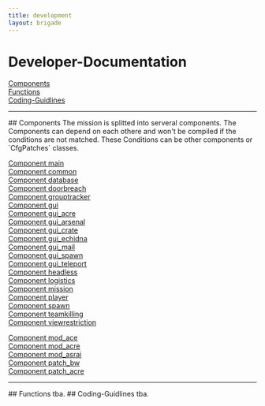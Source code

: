 ```yaml
---
title: development
layout: brigade
---
```


# Developer-Documentation


[Components](#components)    
[Functions](#functions)    
[Coding-Guidlines](#coding)    

<hr>
## <a name="components"></a>Components
The mission is splitted into serveral components. The Components can depend on each othere and won't be compiled if the conditions are not matched.
These Conditions can be other components or `CfgPatches` classes.

[Component main](development/components/main.md)    
[Component common](development/components/common.md)    
[Component database](development/components/database.md)   
[Component doorbreach](development/components/doorbreach.md)   
[Component grouptracker](development/components/grouptracker.md)   
[Component gui](development/components/gui.md)   
[Component gui_acre](development/components/gui_acre.md)   
[Component gui_arsenal](development/components/gui_arsenal.md)   
[Component gui_crate](development/components/gui_crate.md)   
[Component gui_echidna](development/components/gui_echidna.md)   
[Component gui_mail](development/components/gui_mail.md)   
[Component gui_spawn](development/components/gui_spawn.md)   
[Component gui_teleport](development/components/gui_teleport.md)   
[Component headless](development/components/headless.md)   
[Component logistics](development/components/logistics.md)   
[Component mission](development/components/mission.md)   
[Component player](development/components/player.md)   
[Component spawn](development/components/spawn.md)   
[Component teamkilling](development/components/teamkilling.md)   
[Component viewrestriction](development/components/viewrestriction.md)   

[Component mod_ace](development/components/mod_ace.md)   
[Component mod_acre](development/components/mod_acre.md)   
[Component mod_asrai](development/components/mod_asrai.md)   
[Component patch_bw](development/components/patch_bw.md)   
[Component patch_acre](development/components/patch_acre.md)   

<hr>
## <a name="functions"></a>Functions
tba.
## <a name="coding"></a>Coding-Guidlines
tba.
